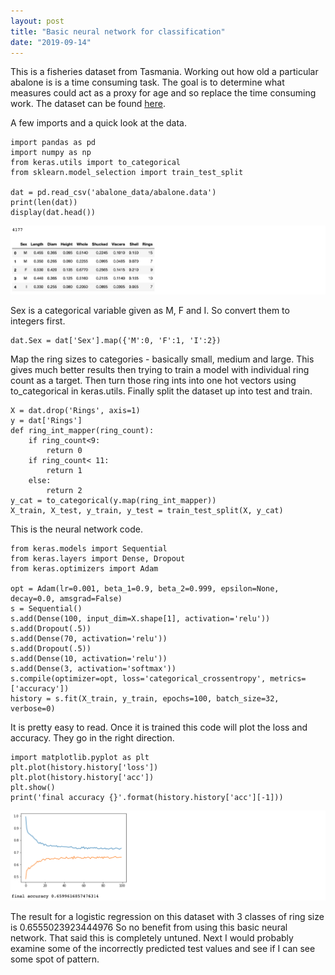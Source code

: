 ```yaml
---
layout: post
title: "Basic neural network for classification"
date: "2019-09-14"
---
```


This is a fisheries dataset from Tasmania. Working out how old a particular abalone is is a time consuming task. The goal is to determine what measures could act as a proxy for age and so replace the time consuming work.
The dataset can be found [here](https://archive.ics.uci.edu/ml/datasets/Abalone).

A few imports and a quick look at the data.

```
import pandas as pd
import numpy as np
from keras.utils import to_categorical
from sklearn.model_selection import train_test_split

dat = pd.read_csv('abalone_data/abalone.data')
print(len(dat))
display(dat.head())
```
![Abalone dataset](/assets/abalone-dataset.png)

Sex is a categorical variable given as M, F and I. So convert them to integers first.

```
dat.Sex = dat['Sex'].map({'M':0, 'F':1, 'I':2})
```
Map the ring sizes to categories - basically small, medium and large. This gives much better results then trying to train a model with individual ring count as a target.
Then turn those ring ints into one hot vectors using to_categorical in keras.utils.
Finally split the dataset up into test and train.

```
X = dat.drop('Rings', axis=1)
y = dat['Rings']
def ring_int_mapper(ring_count):
    if ring_count<9:
        return 0
    if ring_count< 11:
        return 1
    else:
        return 2
y_cat = to_categorical(y.map(ring_int_mapper))
X_train, X_test, y_train, y_test = train_test_split(X, y_cat)
```

This is the neural network code.
```
from keras.models import Sequential
from keras.layers import Dense, Dropout
from keras.optimizers import Adam

opt = Adam(lr=0.001, beta_1=0.9, beta_2=0.999, epsilon=None, decay=0.0, amsgrad=False)
s = Sequential()
s.add(Dense(100, input_dim=X.shape[1], activation='relu'))
s.add(Dropout(.5))
s.add(Dense(70, activation='relu'))
s.add(Dropout(.5))
s.add(Dense(10, activation='relu'))
s.add(Dense(3, activation='softmax'))
s.compile(optimizer=opt, loss='categorical_crossentropy', metrics=['accuracy'])
history = s.fit(X_train, y_train, epochs=100, batch_size=32, verbose=0)
```
It is pretty easy to read.
Once it is trained this code will plot the loss and accuracy. They go in the right direction.

```
import matplotlib.pyplot as plt
plt.plot(history.history['loss'])
plt.plot(history.history['acc'])
plt.show()
print('final accuracy {}'.format(history.history['acc'][-1]))
```
![Abalone accuracy](/assets/abalone-accuracy.png)

The result for a logistic regression on this dataset with 3 classes of ring size is
0.6555023923444976
So no benefit from using this basic neural network.
That said this is completely untuned. Next I would probably examine some of the incorrectly predicted test values and see if I can see some spot of pattern.
